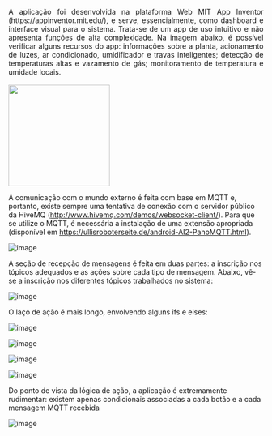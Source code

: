 <p style="text-align: justify"> A aplicação foi desenvolvida na plataforma Web MIT App Inventor (https://appinventor.mit.edu/), e serve, essencialmente, como dashboard e interface visual para o sistema. Trata-se de um app de uso intuitivo e não apresenta funções de alta complexidade.
Na imagem abaixo, é possível verificar alguns recursos do app: informações sobre a planta, acionamento de luzes, ar condicionado, umidificador e travas inteligentes; detecção de temperaturas altas e vazamento de gás; monitoramento de temperatura e umidade locais.  <br />
<br />
  
<img src="https://user-images.githubusercontent.com/82290945/204058163-77a13a5b-f52c-48a5-87d6-11840edd986e.png" width="200"/>


A comunicação com o mundo externo é feita com base em MQTT e, portanto, existe sempre uma tentativa de conexão com o servidor público da HiveMQ (http://www.hivemq.com/demos/websocket-client/).
Para que se utilize o MQTT, é necessária a instalação de uma extensão apropriada (disponível em https://ullisroboterseite.de/android-AI2-PahoMQTT.html).

![image](https://user-images.githubusercontent.com/82290945/204057967-4bc92fe9-f2ab-4f0b-a546-9d04ff5e82ea.png)

A seção de recepção de mensagens é feita em duas partes: a inscrição nos tópicos adequados e as ações sobre cada tipo de mensagem. Abaixo, vê-se a inscrição nos diferentes tópicos trabalhados no sistema:

![image](https://user-images.githubusercontent.com/82290945/204058361-5998391c-3c00-40ae-8468-1b78c5bd5df9.png)

O laço de ação é mais longo, envolvendo alguns ifs e elses:

![image](https://user-images.githubusercontent.com/82290945/204058574-1ed5e760-b758-4bf3-98a0-52e64b4e0a8f.png)

![image](https://user-images.githubusercontent.com/82290945/204058576-62e8f09f-d24c-4711-a545-0da5f751a317.png)

![image](https://user-images.githubusercontent.com/82290945/204058578-abe07e6a-14f7-4fc2-a200-98c878c34533.png)

![image](https://user-images.githubusercontent.com/82290945/204058582-8229a57b-9e79-4329-b3d4-8a00e654316a.png)





Do ponto de vista da lógica de ação, a aplicação é extremamente rudimentar: existem apenas condicionais associadas a cada botão e a cada mensagem MQTT recebida


![image](https://user-images.githubusercontent.com/82290945/204058620-986d8052-dac7-46bd-9ac1-6d339f0f5979.png)

  </p>
